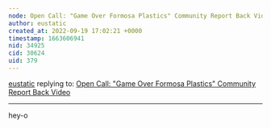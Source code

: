 ```yaml
---
node: Open Call: "Game Over Formosa Plastics" Community Report Back Video 
author: eustatic
created_at: 2022-09-19 17:02:21 +0000
timestamp: 1663606941
nid: 34925
cid: 30624
uid: 379
---
```




[eustatic](../profile/eustatic) replying to: [Open Call: "Game Over Formosa Plastics" Community Report Back Video ](../notes/michelleiL/09-01-2022/open-call-game-over-formosa-plastics-community-report-back-video)

----
hey-o